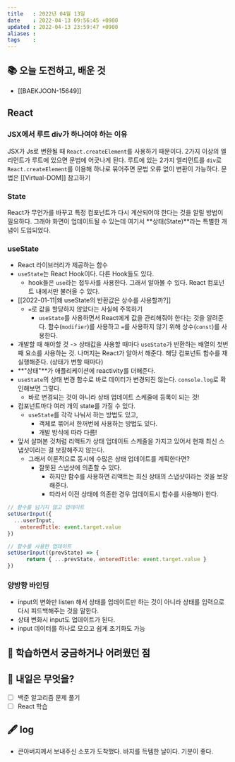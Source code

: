 ```yaml
---
title   : 2022년 04월 13일 
date    : 2022-04-13 09:56:45 +0900
updated : 2022-04-13 23:59:47 +0900
aliases : 
tags    : 
---
```

## 📚 오늘 도전하고, 배운 것
- [[BAEKJOON-15649]]

## React
### JSX에서 루트 div가 하나여야 하는 이유
JSX가 Js로 변환될 때 `React.createElement`를 사용하기 때문이다.
2가지 이상의 엘리먼트가 루트에 있으면 문법에 어긋나게 된다.
루트에 있는 2가지 엘리먼트를 `div`로 `React.createElement`를 이용해 하나로 묶어주면 문법 오류 없이 변환이 가능하다.
문법은 [[Virtual-DOM]] 참고하기

### State
React가 무언가를 바꾸고 특정 컴포넌트가 다시 계산되어야 한다는 것을 알릴 방법이 필요하다. 그래야 화면이 업데이트될 수 있는데 여기서 **상태(State)**라는 특별한 개념이 도입되었다.

### useState
- React 라이브러리가 제공하는 함수
- `useState`는 React Hook이다. 다른 Hook들도 있다.
  - hook들은 `use`라는 접두사를 사용한다. 그래서 알아볼 수 있다. React 컴포넌트 내에서만 불러올 수 있다.
- [[2022-01-11|왜 useState의 반환값은 상수를 사용할까?]]
  - `=`로 값을 할당하지 않았다는 사실에 주목하기
	- `useState`를 사용하면서 React에게 값을 관리해줘야 한다는 것을 알려준다. 함수(`modifier`)를 사용하고 `=`를 사용하지 않기 위해 상수(`const`)를 사용한다.
- 개발할 때 해야할 것 -> 상태값을 사용할 때마다 `useState`가 반환하는 배열의 첫번째 요소를 사용하는 것. 나머지는 React가 알아서 해준다. 해당 컴포넌트 함수를 재실행해준다. (상태가 변할 때마다)
- **"상태"**가 애플리케이션에 reactivity를 더해준다.
- `useState`의 상태 변경 함수로 바로 데이터가 변경되진 않는다. `console.log`로 확인해보면 그렇다.
  - 바로 변경되는 것이 아니라 상태 업데이트 스케줄에 등록이 되는 것!
- 컴포넌트마다 여러 개의 state를 가질 수 있다.
  - `useState`를 각각 나눠서 하는 방법도 있고,
	- 객체로 묶어서 한꺼번에 사용하는 방법도 있다.
	- 개발 방식에 따라 다름! 
- 앞서 살펴본 것처럼 리액트가 상태 업데이트 스케줄을 가지고 있어서 현재 최신 스냅샷이라는 걸 보장해주지 않는다.
  - 그래서 이론적으로 동시에 수많은 상태 업데이트를 계획한다면?
	  - 잘못된 스냅샷에 의존할 수 있다.
		- 하지만 함수를 사용하면 리액트는 최신 상태의 스냅샷이라는 것을 보장해준다.
		- 따라서 이전 상태에 의존한 경우 업데이트시 함수를 사용해야 한다.

```javascript
// 함수를 넘기지 않고 업데이트
setUserInput({
  ...userInput,
	enteredTitle: event.target.value
})

// 함수를 사용한 업데이트
setUserInput((prevState) => {
      return { ...prevState, enteredTitle: event.target.value }
})
```

### 양방향 바인딩
- input의 변화만 listen 해서 상태를 업데이트만 하는 것이 아니라 상태를 입력으로 다시 피드백해주는 것을 말한다.
- 상태 변화시 input도 업데이트가 된다.
- input 데이터를 하나로 모으고 쉽게 초기화도 가능

## 🤔 학습하면서 궁금하거나 어려웠던 점 

## 🌅 내일은 무엇을?
- [ ] 백준 알고리즘 문제 풀기
- [ ] React 학습

## 🖋 log
- 큰아버지께서 보내주신 소포가 도착했다. 바지를 득템한 날이다. 기분이 좋다.
